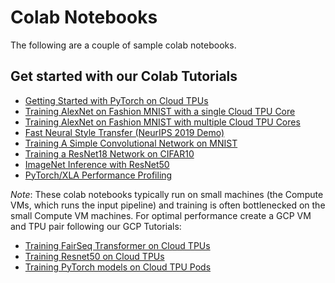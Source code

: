 # Colab Notebooks

The following are a couple of sample colab notebooks.

## Get started with our Colab Tutorials
* [Getting Started with PyTorch on Cloud TPUs](https://colab.research.google.com/github/pytorch/xla/blob/main/contrib/colab/getting-started.ipynb)
* [Training AlexNet on Fashion MNIST with a single Cloud TPU Core](https://colab.research.google.com/github/pytorch/xla/blob/main/contrib/colab/single-core-alexnet-fashion-mnist.ipynb)
* [Training AlexNet on Fashion MNIST with multiple Cloud TPU Cores](https://colab.research.google.com/github/pytorch/xla/blob/main/contrib/colab/multi-core-alexnet-fashion-mnist.ipynb)
* [Fast Neural Style Transfer (NeurIPS 2019 Demo)](https://colab.research.google.com/github/pytorch/xla/blob/main/contrib/colab/style_transfer_inference.ipynb)
* [Training A Simple Convolutional Network on MNIST](https://colab.research.google.com/github/pytorch/xla/blob/main/contrib/colab/mnist-training.ipynb)
* [Training a ResNet18 Network on CIFAR10](https://colab.research.google.com/github/pytorch/xla/blob/main/contrib/colab/resnet18-training.ipynb)
* [ImageNet Inference with ResNet50](https://colab.research.google.com/github/pytorch/xla/blob/main/contrib/colab/resnet50-inference.ipynb)
* [PyTorch/XLA Performance Profiling](https://colab.research.google.com/github/pytorch/xla/blob/main/contrib/colab/pytorch-xla-profiling-colab.ipynb)

*Note*: These colab notebooks typically run on small machines (the Compute VMs,
which runs the input pipeline) and training is often bottlenecked on the small
Compute VM machines. For optimal performance create a GCP VM and TPU pair
following our GCP Tutorials:
* [Training FairSeq Transformer on Cloud TPUs](https://cloud.google.com/tpu/docs/tutorials/transformer-pytorch)
* [Training Resnet50 on Cloud TPUs](https://cloud.google.com/tpu/docs/tutorials/resnet-pytorch)
* [Training PyTorch models on Cloud TPU Pods](https://cloud.google.com/tpu/docs/tutorials/pytorch-pod)
